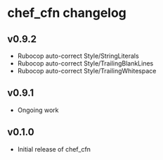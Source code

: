 chef\_cfn changelog
===================

v0.9.2
------
* Rubocop auto-correct Style/StringLiterals
* Rubocop auto-correct Style/TrailingBlankLines
* Rubocop auto-correct Style/TrailingWhitespace

v0.9.1
------
* Ongoing work

v0.1.0
------
* Initial release of chef_cfn
